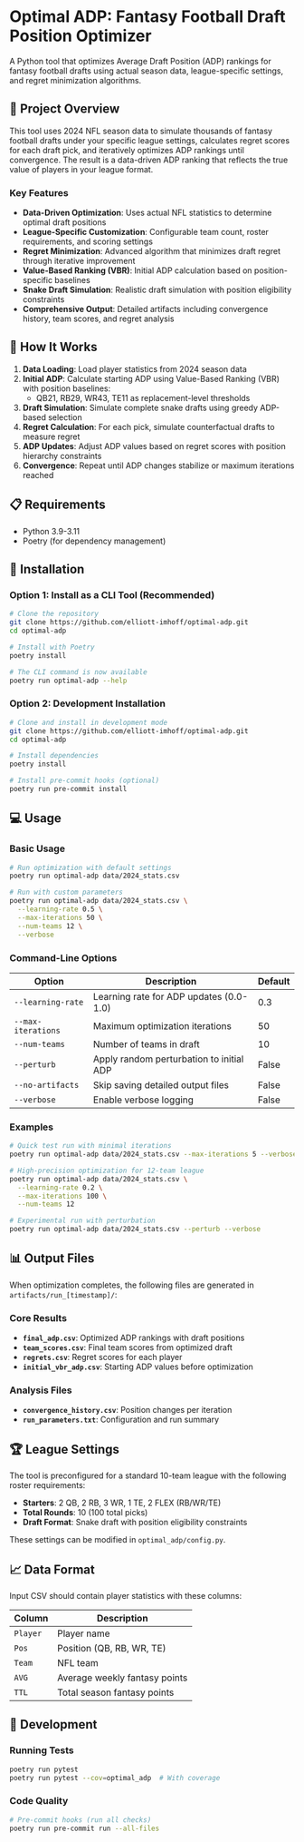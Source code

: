 # Optimal ADP: Fantasy Football Draft Position Optimizer

A Python tool that optimizes Average Draft Position (ADP) rankings for fantasy football drafts using actual season data, league-specific settings, and regret minimization algorithms.

## 🎯 Project Overview

This tool uses 2024 NFL season data to simulate thousands of fantasy football drafts under your specific league settings, calculates regret scores for each draft pick, and iteratively optimizes ADP rankings until convergence. The result is a data-driven ADP ranking that reflects the true value of players in your league format.

### Key Features

- **Data-Driven Optimization**: Uses actual NFL statistics to determine optimal draft positions
- **League-Specific Customization**: Configurable team count, roster requirements, and scoring settings
- **Regret Minimization**: Advanced algorithm that minimizes draft regret through iterative improvement
- **Value-Based Ranking (VBR)**: Initial ADP calculation based on position-specific baselines
- **Snake Draft Simulation**: Realistic draft simulation with position eligibility constraints
- **Comprehensive Output**: Detailed artifacts including convergence history, team scores, and regret analysis

## 🏈 How It Works

1. **Data Loading**: Load player statistics from 2024 season data
2. **Initial ADP**: Calculate starting ADP using Value-Based Ranking (VBR) with position baselines:
   - QB21, RB29, WR43, TE11 as replacement-level thresholds
3. **Draft Simulation**: Simulate complete snake drafts using greedy ADP-based selection
4. **Regret Calculation**: For each pick, simulate counterfactual drafts to measure regret
5. **ADP Updates**: Adjust ADP values based on regret scores with position hierarchy constraints  
6. **Convergence**: Repeat until ADP changes stabilize or maximum iterations reached

## 📋 Requirements

- Python 3.9-3.11
- Poetry (for dependency management)

## 🚀 Installation

### Option 1: Install as a CLI Tool (Recommended)

```bash
# Clone the repository
git clone https://github.com/elliott-imhoff/optimal-adp.git
cd optimal-adp

# Install with Poetry
poetry install

# The CLI command is now available
poetry run optimal-adp --help
```

### Option 2: Development Installation

```bash
# Clone and install in development mode
git clone https://github.com/elliott-imhoff/optimal-adp.git  
cd optimal-adp

# Install dependencies
poetry install

# Install pre-commit hooks (optional)
poetry run pre-commit install
```

## 💻 Usage

### Basic Usage

```bash
# Run optimization with default settings
poetry run optimal-adp data/2024_stats.csv

# Run with custom parameters
poetry run optimal-adp data/2024_stats.csv \
  --learning-rate 0.5 \
  --max-iterations 50 \
  --num-teams 12 \
  --verbose
```

### Command-Line Options

| Option | Description | Default |
|--------|-------------|---------|
| `--learning-rate` | Learning rate for ADP updates (0.0-1.0) | 0.3 |
| `--max-iterations` | Maximum optimization iterations | 50 |
| `--num-teams` | Number of teams in draft | 10 |
| `--perturb` | Apply random perturbation to initial ADP | False |
| `--no-artifacts` | Skip saving detailed output files | False |
| `--verbose` | Enable verbose logging | False |

### Examples

```bash
# Quick test run with minimal iterations
poetry run optimal-adp data/2024_stats.csv --max-iterations 5 --verbose

# High-precision optimization for 12-team league  
poetry run optimal-adp data/2024_stats.csv \
  --learning-rate 0.2 \
  --max-iterations 100 \
  --num-teams 12

# Experimental run with perturbation
poetry run optimal-adp data/2024_stats.csv --perturb --verbose
```

## 📊 Output Files

When optimization completes, the following files are generated in `artifacts/run_[timestamp]/`:

### Core Results
- **`final_adp.csv`**: Optimized ADP rankings with draft positions
- **`team_scores.csv`**: Final team scores from optimized draft
- **`regrets.csv`**: Regret scores for each player
- **`initial_vbr_adp.csv`**: Starting ADP values before optimization

### Analysis Files  
- **`convergence_history.csv`**: Position changes per iteration
- **`run_parameters.txt`**: Configuration and run summary

## 🏆 League Settings

The tool is preconfigured for a standard 10-team league with the following roster requirements:

- **Starters**: 2 QB, 2 RB, 3 WR, 1 TE, 2 FLEX (RB/WR/TE)
- **Total Rounds**: 10 (100 total picks)
- **Draft Format**: Snake draft with position eligibility constraints

These settings can be modified in `optimal_adp/config.py`.

## 📈 Data Format

Input CSV should contain player statistics with these columns:

| Column | Description |
|--------|-------------|
| `Player` | Player name |
| `Pos` | Position (QB, RB, WR, TE) |
| `Team` | NFL team |
| `AVG` | Average weekly fantasy points |  
| `TTL` | Total season fantasy points |

## 🔧 Development

### Running Tests

```bash
poetry run pytest
poetry run pytest --cov=optimal_adp  # With coverage
```

### Code Quality

```bash
# Pre-commit hooks (run all checks)
poetry run pre-commit run --all-files
```
